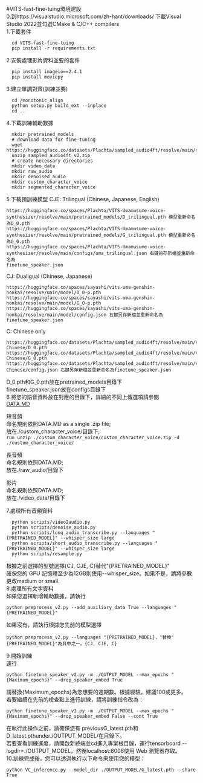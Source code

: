 #VITS-fast-fine-tuing環境建設  
0.到https://visualstudio.microsoft.com/zh-hant/downloads/ 下載Visual Studio 2022並勾選CMake & C/C++ compilers  
1.下載套件
```
  cd VITS-fast-fine-tuing
  pip install -r requirements.txt
```
2.安裝處理影片資料並要的套件
```
  pip install imageio==2.4.1
  pip install moviepy
```
3.建立單調對齊(訓練並要)
```
  cd /monotonic_align
  python setup.py build_ext --inplace
  cd ..
```
4.下載訓練輔助數據
```
  mkdir pretrained_models
  # download data for fine-tuning
  wget https://huggingface.co/datasets/Plachta/sampled_audio4ft/resolve/main/sampled_audio4ft_v2.zip
  unzip sampled_audio4ft_v2.zip
  # create necessary directories
  mkdir video_data
  mkdir raw_audio
  mkdir denoised_audio
  mkdir custom_character_voice
  mkdir segmented_character_voice
```
5.下載預訓練模型
  CJE: Trilingual (Chinese, Japanese, English)
  ```
  https://huggingface.co/spaces/Plachta/VITS-Umamusume-voice-synthesizer/resolve/main/pretrained_models/D_trilingual.pth 模型重新命名為D_0.pth
  https://huggingface.co/spaces/Plachta/VITS-Umamusume-voice-synthesizer/resolve/main/pretrained_models/G_trilingual.pth 模型重新命名為G_0.pth
  https://huggingface.co/spaces/Plachta/VITS-Umamusume-voice-synthesizer/resolve/main/configs/uma_trilingual.json 右鍵另存新檔並重新命名為
  finetune_speaker.json
  ```
  CJ: Dualigual (Chinese, Japanese)
  ```
  https://huggingface.co/spaces/sayashi/vits-uma-genshin-honkai/resolve/main/model/D_0-p.pth 
  https://huggingface.co/spaces/sayashi/vits-uma-genshin-honkai/resolve/main/model/G_0-p.pth
  https://huggingface.co/spaces/sayashi/vits-uma-genshin-honkai/resolve/main/model/config.json 右鍵另存新檔並重新命名為finetune_speaker.json
  ```
  C: Chinese only
  ```
  https://huggingface.co/datasets/Plachta/sampled_audio4ft/resolve/main/VITS-Chinese/D_0.pth 
  https://huggingface.co/datasets/Plachta/sampled_audio4ft/resolve/main/VITS-Chinese/G_0.pth 
  https://huggingface.co/datasets/Plachta/sampled_audio4ft/resolve/main/VITS-Chinese/config.json 右鍵另存新檔並重新命名為finetune_speaker.json
  ```
  D_0.pth和G_0.pth放在pretrained_models目錄下  
  finetune_speaker.json放在configs目錄下  
6.將您的語音資料放在對應的目錄下，詳細的不同上傳選項請參閱  
  [DATA.MD](https://github.com/Azhong5252/AI_entity_robot/blob/main/VITS-fast-fine-tuning-webui-v1.1/DATA.MD)
  
  短音頻  
    命名規則依照DATA.MD as a single .zip file;  
    放在./custom_character_voice/目錄下;  
    ```
    run unzip ./custom_character_voice/custom_character_voice.zip -d ./custom_character_voice/
    ```  
    
  長音頻  
    命名規則依照DATA.MD;  
    放在./raw_audio/目錄下  
    
  影片  
    命名規則依照DATA.MD;  
    放在./video_data/目錄下  
    
7.處理所有音頻資料
```
  python scripts/video2audio.py
  python scripts/denoise_audio.py
  python scripts/long_audio_transcribe.py --languages "{PRETRAINED_MODEL}" --whisper_size large
  python scripts/short_audio_transcribe.py --languages "{PRETRAINED_MODEL}" --whisper_size large
  python scripts/resample.py
```
  根據之前選擇的型號選擇{CJ, CJE, C}替代"{PRETRAINED_MODEL}"  
  確保您的 GPU 記憶體至少為12GB則使用--whisper_size。如果不是，請將參數更改medium or small.  
8.處理所有文字資料  
  如果您選擇新增輔助數據，請執行  
  ```
  python preprocess_v2.py --add_auxiliary_data True --languages "{PRETRAINED_MODEL}"
  ```
  如果沒有，請執行根據您先前的模型選擇
  ```
  python preprocess_v2.py --languages "{PRETRAINED_MODEL}，"替換"{PRETRAINED_MODEL}"為其中之一。{CJ, CJE, C}
  ```
9.開始訓練  
  運行  
  ```
  python finetune_speaker_v2.py -m ./OUTPUT_MODEL --max_epochs "{Maximum_epochs}" --drop_speaker_embed True
  ```
  請替換{Maximum_epochs}為您想要的週期數。根據經驗，建議100或更多。  
  若要繼續在先前的檢查點上進行訓練，請將訓練指令改為：  
  ```
  python finetune_speaker_v2.py -m ./OUTPUT_MODEL --max_epochs "{Maximum_epochs}" --drop_speaker_embed False --cont True
  ```
  在執行此操作之前，請確保您有 previousG_latest.pth和D_latest.pthunder./OUTPUT_MODEL/在目錄下。  
  若要查看訓練進度，請開啟新終端並cd進入專案根目錄，運行tensorboard --logdir=./OUTPUT_MODEL，然後localhost:6006使用 Web 瀏覽器存取。  
10.訓練完成後，您可以透過執行以下命令來使用您的模型：  
  ```
  python VC_inference.py --model_dir ./OUTPUT_MODEL/G_latest.pth --share True
  ```
